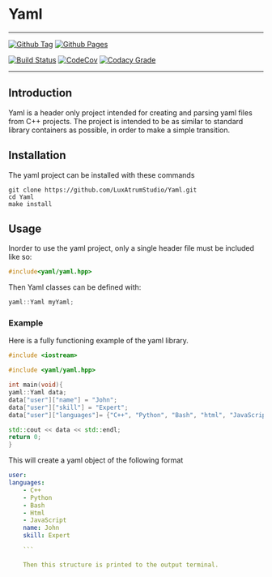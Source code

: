# Yaml #

---

[![Github Tag](https://img.shields.io/github/tag/LuxAtrumStudio/Yaml.svg)](https://github.com/LuxAtrumStudio/Yaml)
[![Github Pages](https://img.shields.io/badge/Documentation-gh--pages-blue.svg)](https://luxatrumstudio.github.io/Yaml/)

[![Build Status](https://img.shields.io/travis/LuxAtrumStudio/Yaml.svg)](https://travis-ci.org/LuxAtrumStudio/Yaml)
[![CodeCov](https://img.shields.io/codecov/c/github/LuxAtrumStudio/Yaml/development.svg)](https://codecov.io/gh/LuxAtrumStudio/Yaml)
[![Codacy Grade](https://img.shields.io/codacy/grade/6245acd81a924d53a26a7eda45bc4073.svg)](https://www.codacy.com/app/LuxAtrumStudio/Yaml)

--------------------------------------------------------------

## Introduction ##

Yaml is a header only project intended for creating and parsing yaml files from
C++ projects. The project is intended to be as similar to standard library
containers as possible, in order to make a simple transition.

## Installation ##

The yaml project can be installed with these commands

```
git clone https://github.com/LuxAtrumStudio/Yaml.git
cd Yaml
make install
```

## Usage ##

Inorder to use the yaml project, only a single header file must be included
like so:

```cpp
#include<yaml/yaml.hpp>
```

Then Yaml classes can be defined with:

```cpp
yaml::Yaml myYaml;
```

### Example ###

Here is a fully functioning example of the yaml library.

```cpp
#include <iostream>

#include <yaml/yaml.hpp>

int main(void){
yaml::Yaml data;
data["user"]["name"] = "John";
data["user"]["skill"] = "Expert";
data["user"]["languages"]= {"C++", "Python", "Bash", "html", "JavaScript"};

std::cout << data << std::endl;
return 0;
}
```

This will create a yaml object of the following format

```yaml
user:
languages:
    - C++
    - Python
    - Bash
    - Html
    - JavaScript
    name: John
    skill: Expert

    ```

    Then this structure is printed to the output terminal.
